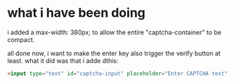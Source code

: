 # what i have been doing


i added a max-width: 380px; to allow the entire "captcha-container" to be compact.

all done now, i want to make the enter key also trigger the verify button at least.
what it did was that i adde dthis:
```html
<input type="text" id="captcha-input" placeholder="Enter CAPTCHA text" onkeydown="if(event.key === 'Enter') verifyCaptcha()">
```